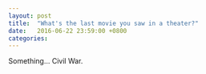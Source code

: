 ```yaml
---
layout: post
title:  "What's the last movie you saw in a theater?"
date:   2016-06-22 23:59:00 +0800
categories: 
---
```

Something... Civil War.
